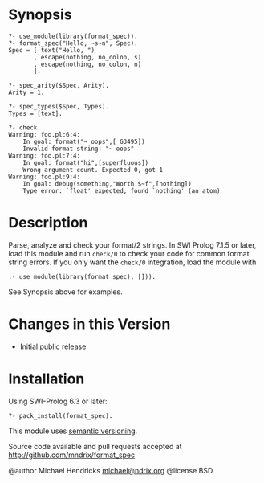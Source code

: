 # Synopsis

    ?- use_module(library(format_spec)).
    ?- format_spec("Hello, ~s~n", Spec).
    Spec = [ text("Hello, ")
           , escape(nothing, no_colon, s)
           , escape(nothing, no_colon, n)
           ].

    ?- spec_arity($Spec, Arity).
    Arity = 1.

    ?- spec_types($Spec, Types).
    Types = [text].

    ?- check.
    Warning: foo.pl:6:4:
        In goal: format("~ oops",[_G3495])
        Invalid format string: "~ oops"
    Warning: foo.pl:7:4:
        In goal: format("hi",[superfluous])
        Wrong argument count. Expected 0, got 1
    Warning: foo.pl:9:4:
        In goal: debug(something,"Worth $~f",[nothing])
        Type error: `float' expected, found `nothing' (an atom)

# Description

Parse, analyze and check your format/2 strings.  In SWI Prolog 7.1.5 or later, load this module and run `check/0` to check your code for common format string errors.  If you only want the `check/0` integration, load the module with

    :- use_module(library(format_spec), [])).

See Synopsis above for examples.

# Changes in this Version

  * Initial public release

# Installation

Using SWI-Prolog 6.3 or later:

    ?- pack_install(format_spec).

This module uses [semantic versioning](http://semver.org/).

Source code available and pull requests accepted at
http://github.com/mndrix/format_spec

@author Michael Hendricks <michael@ndrix.org>
@license BSD
